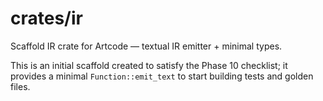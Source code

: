 # crates/ir

Scaffold IR crate for Artcode — textual IR emitter + minimal types.

This is an initial scaffold created to satisfy the Phase 10 checklist; it provides a minimal `Function::emit_text` to start building tests and golden files.
